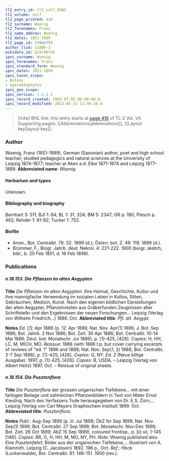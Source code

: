 ```yaml
---
tl2_entry_id: tl2_vol7_0365
tl2_volume: vol7
tl2_page_printed: 416
tl2_surname: Woenig
tl2_forenames: Franz
tl2_name_abbrev: Woenig
tl2_dates: 1851-1899
tl2_page_id: 33066756
author_lsid: 11806-1
wikidata_id: Q19196745
ipni_surname: Woenig
ipni_forenames: Franz
ipni_standard_form: Woenig
ipni_dates: 1851-1899
ipni_taxon_scope: 
- Botany
- Spermatophytes
ipni_geo_scope: 
ipni_version: 1.1.1.1
ipni_record_created: 2003-07-02 00:00:00.0
ipni_record_modified: 2013-05-15 11:46:39.0
---
```



> [!cite] BHL link: this entry starts at [page 416](https://www.biodiversitylibrary.org/page/33066756) of TL-2 Vol. VII.
> Supporting pages: [[Abbreviations|abbreviations]], [[Layout key|layout key]].

### Author

Woenig, Franz (1851-1899), German (Saxonian) author, poet and high school teacher; studied pedagogics and natural sciences at the University of Leipzig 1874-1877; teacher at Aken a.d. Elbe 1871-1874 and Leipzig 1877-1899. 
**Abbreviated name**: *Woenig*

#### Herbarium and types

Unknown.

#### Bibliography and biography

Barnhart 3: 511; BJI 1: 64; BL 1: 31, 324; BM 5: 2347; GR p. 180; Plesch p. 462; Rehder 1: 81-82; Tucker 1: 752.

#### Biofile

- Anon., Bot. Centralbl. 78: 32. 1899 (d.); Österr. bot. Z. 49: 119. 1899 (d.).
- Brümmer, F., Biogr. Jahrb. deut. Nekrol. 4: 221-222. 1900 (biogr. sketch, bibl., b. 20 Feb 1851, d. 16 Feb 1899).

### Publications

##### n.18.153. Die Pflanzen im alten Aegypten

**Title**
*Die Pflanzen im alten Aegypten*. Ihre Heimat, Geschichte, Kultur und ihre mannigfache Verwendung im sozialen Leben in Kultus, Sitten, Gebräuchen, Medizin, Kunst. Nach den eigenen bildlichen Darstellungen der alten Aegypter, Pflanzenresten aus Gräberfunden Zeugnissen alter Schriftstelkr und den Ergebnissen der neuen Forschungen... Leipzig (Verlag von Wilhelm Friedrich...) 1886. Oct.
**Abbreviated title**: *Pfl. alt. Aegypt.*

**Notes**
*Ed*. \[*1*\]: Apr 1886 (p. 12: Apr 1886; Nat. Nov. Apr(1) 1886; J. Bot. Sep 1886; Bot. Jahrb. 2 Nov 1886; Bot. Zeit. 30 Apr 1886; Bot. Centralbl. 10-14 Mai 1886; Deut. bot. Monatschr. Jul 1886), p. \[1\]-425, \[426\]. *Copies*: H, HH, LC, M, MICH, MO.
*Reissue*: 1888 (with 1886 t.p. but cover carrying excerpts of reviews of "ed. 1" 1886 and 1888; Nat. Nov. Sep(1, 2) 1888; Bot. Centralbl. 3-7 Sep 1888), p. \[1\]-425, \[426\].
*Copies*: G, NY.
*Ed. 2* (Neue billige Ausgabe): 1897, p. \[1\]-425, \[426\]. *Copies*: B, USDA. – Leipzig (Verlag von Albert Heitz) 1897. Oct. – Reissue of original sheets.

##### n.18.154. Die Pusztenflora

**Title**
*Die Pusztenflora* der grossen ungarischen Tiefebene... mit einer farbigen Beilage und zahlreichen Pflanzenbildern in Text von Maler Ernst Kiesling. Nach des Verfassers Tode herausgegeben von Dr. E.S. Zürn,... Leipzig (Verlag von Carl Meyers Graphischem Institut) 1899. Oct.
**Abbreviated title**: *Pusztenflora*.

**Notes**
*Publ*.: Aug-Sep 1899 (p. iii: Jul 1899; ÖbZ for Sep 1899; Nat. Nov. Sep(1) 1899; Bot. Centralbl. 27 Sep 1899; Bot. Monatschr. Nov-Dec 1899; Bot. Zeit. 26 Oct 1899; AbZ 15 Sep 1899), coloured frontisp., p. \[i\]-vii, 1-145 \[146\]. *Copies*: BR, G, H, HH, M, MO, NY, PH.
*Note*: Woenig published also *Eine Pusztenfahrt*, Bilder aus der ungarischen Tiefebene,... illustriert von A. Klamroth. Leipzig (C. Jacobsen) 1892. 196 p., Oct.
*Ref*.: Höck (Luckenwalde), Bot. Centralbl. 81: 148-151. 1900 (rev.).

